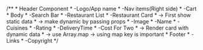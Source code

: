 /**
         * Header Component
         *      -Logo/App name
         *      -Nav items(Right side)
         *      -Cart
         * Body 
         *    -Search Bar
         *    -Restaurant List
         *      -Restaurant Card
         * -> First show static data
         * -> make dynamic by passing props
         *        -Image
         *        -Name
         *        -Cuisines
         *        -Rating
         *        -DeliveryTime
         *        -Cost For Two
         * -> Render card with dynamic data
         * -> use Array.map -> using map key is important
         * Footer
         *      -Links
         *      -Copyright
         */
